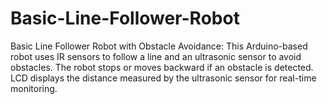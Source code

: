 # Basic-Line-Follower-Robot
Basic Line Follower Robot with Obstacle Avoidance: This Arduino-based robot uses IR sensors to follow a line and an ultrasonic sensor to avoid obstacles. The robot stops or moves backward if an obstacle is detected. LCD displays the distance measured by the ultrasonic sensor for real-time monitoring.
